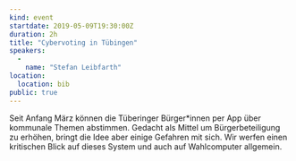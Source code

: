 ```yaml
---
kind: event
startdate: 2019-05-09T19:30:00Z
duration: 2h
title: "Cybervoting in Tübingen"
speakers:
  -
    name: "Stefan Leibfarth"
location:
  location: bib
public: true
---
```

Seit Anfang März können die Tüberinger Bürger*innen per App über kommunale Themen abstimmen. Gedacht als Mittel um Bürgerbeteiligung zu erhöhen, bringt die Idee aber einige Gefahren mit sich. Wir werfen einen kritischen Blick auf dieses System und auch auf Wahlcomputer allgemein.
